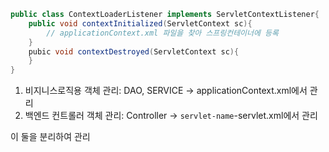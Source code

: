 ```java
public class ContextLoaderListener implements ServletContextListener{
	public void contextInitialized(ServletContext sc){
		// applicationContext.xml 파일을 찾아 스프링컨테이너에 등록
	}
	pubic void contextDestroyed(ServletContext sc){
	}
}
```

1. 비지니스로직용 객체 관리: DAO, SERVICE
→ applicationContext.xml에서 관리
3. 백엔드 컨트롤러 객체 관리: Controller
→ `servlet-name`-servlet.xml에서 관리


이 둘을 분리하여 관리
<!--stackedit_data:
eyJoaXN0b3J5IjpbMjgxNzAzMjM1LC0xNTI1NDMzMTEyXX0=
-->